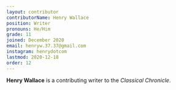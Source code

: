 ```yaml
---
layout: contributor
contributorName: Henry Wallace
position: Writer
pronouns: He/Him
grade: 11
joined: December 2020
email: henryw.37.37@gmail.com
instagram: henrydotcom
lastmod: 2020-12-18
order: 12
---
```

**Henry Wallace** is a contributing writer to the *Classical Chronicle*.
